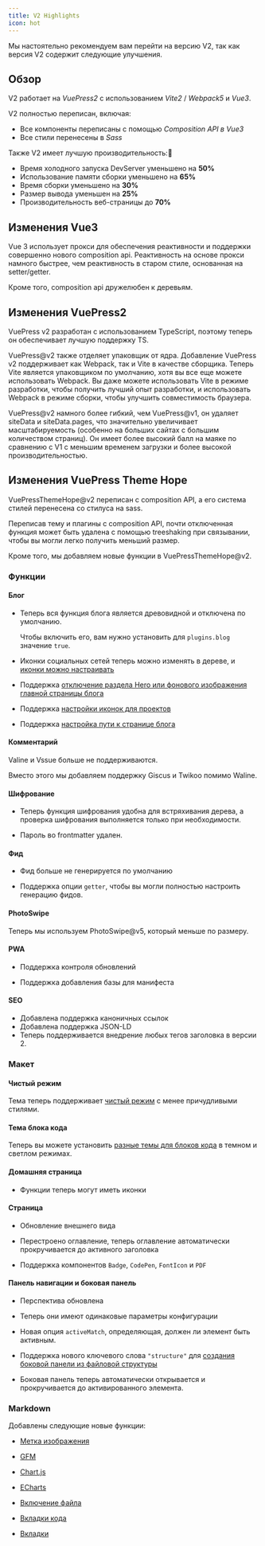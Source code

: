 ```yaml
---
title: V2 Highlights
icon: hot
---
```


Мы настоятельно рекомендуем вам перейти на версию V2, так как версия V2 содержит следующие улучшения.

<!-- more -->

## Обзор

V2 работает на _VuePress2_ с использованием _Vite2_ / _Webpack5_ и _Vue3_.

V2 полностью переписан, включая:

- Все компоненты переписаны с помощью _Composition API в Vue3_
- Все стили перенесены в _Sass_

Также V2 имеет лучшую производительность:🚀

- Время холодного запуска DevServer уменьшено на **50%**
- Использование памяти сборки уменьшено на **65%**
- Время сборки уменьшено на **30%**
- Размер вывода уменьшен на **25%**
- Производительность веб-страницы до **70%**

## Изменения Vue3

Vue 3 использует прокси для обеспечения реактивности и поддержки совершенно нового composition api. Реактивность на основе прокси намного быстрее, чем реактивность в старом стиле, основанная на setter/getter.

Кроме того, composition api дружелюбен к деревьям.

## Изменения VuePress2

VuePress v2 разработан с использованием TypeScript, поэтому теперь он обеспечивает лучшую поддержку TS.

VuePress@v2 также отделяет упаковщик от ядра. Добавление VuePress v2 поддерживает как Webpack, так и Vite в качестве сборщика. Теперь Vite является упаковщиком по умолчанию, хотя вы все еще можете использовать Webpack. Вы даже можете использовать Vite в режиме разработки, чтобы получить лучший опыт разработки, и использовать Webpack в режиме сборки, чтобы улучшить совместимость браузера.

VuePress@v2 намного более гибкий, чем VuePress@v1, он удаляет siteData и siteData.pages, что значительно увеличивает масштабируемость (особенно на больших сайтах с большим количеством страниц). Он имеет более высокий балл на маяке по сравнению с V1 с меньшим временем загрузки и более высокой производительностью.

## Изменения VuePress Theme Hope

VuePressThemeHope@v2 переписан с composition API, а его система стилей перенесена со стилуса на sass.

Переписав тему и плагины с composition API, почти отключенная функция может быть удалена с помощью treeshaking при связывании, чтобы вы могли легко получить меньший размер.

Кроме того, мы добавляем новые функции в VuePressThemeHope@v2.

### Функции

#### Блог

- Теперь вся функция блога является древовидной и отключена по умолчанию.

  Чтобы включить его, вам нужно установить для `plugins.blog` значение `true`.

- Иконки социальных сетей теперь можно изменять в дереве, и [иконки можно настраивать](../guide/blog/blogger.md)

- Поддержка [отключение раздела Hero или фонового изображения главной страницы блога](../guide/blog/home.md)

- Поддержка [настройки иконок для проектов](../guide/blog/home.md)

- Поддержка [настройка пути к странице блога](../guide/blog/path.md)

#### Комментарий

Valine и Vssue больше не поддерживаются.

Вместо этого мы добавляем поддержку Giscus и Twikoo помимо Waline.

#### Шифрование

- Теперь функция шифрования удобна для встряхивания дерева, а проверка шифрования выполняется только при необходимости.

- Пароль во frontmatter удален.

#### Фид

- Фид больше не генерируется по умолчанию

- Поддержка опции `getter`, чтобы вы могли полностью настроить генерацию фидов.

#### PhotoSwipe

Теперь мы используем PhotoSwipe@v5, который меньше по размеру.

#### PWA

- Поддержка контроля обновлений

- Поддержка добавления базы для манифеста

#### SEO

- Добавлена поддержка каноничных ссылок
- Добавлена поддержка JSON-LD
- Теперь поддерживается внедрение любых тегов заголовка в версии 2.

### Макет

#### Чистый режим

Тема теперь поддерживает [чистый режим](../guide/interface/pure.md) с менее причудливыми стилями.

#### Тема блока кода

Теперь вы можете установить [разные темы для блоков кода](../guide/interface/code-theme.md) в темном и светлом режимах.

#### Домашняя страница

- Функции теперь могут иметь иконки

#### Страница

- Обновление внешнего вида

- Перестроено оглавление, теперь оглавление автоматически прокручивается до активного заголовка

- Поддержка компонентов `Badge`, `CodePen`, `FontIcon` и `PDF`

#### Панель навигации и боковая панель

- Перспектива обновлена

- Теперь они имеют одинаковые параметры конфигурации

- Новая опция `activeMatch`, определяющая, должен ли элемент быть активным.

- Поддержка нового ключевого слова `"structure"` для [создания боковой панели из файловой структуры](../guide/layout/sidebar.md#auto-sidebar)

- Боковая панель теперь автоматически открывается и прокручивается до активированного элемента.

### Markdown

Добавлены следующие новые функции:

- [Метка изображения](../guide/markdown/others.md#image-mark)

- [GFM](../guide/markdown/others.md#gfm)

- [Chart.js](../guide/markdown/chart.md)

- [ECharts](../guide/markdown/echarts.md)

- [Включение файла](../guide/markdown/include.md)

- [Вкладки кода](../guide/markdown/code-tabs.md)

- [Вкладки](../guide/markdown/tabs.md)
